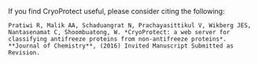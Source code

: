 If you find CryoProtect useful, please consider citing the following:
```
Pratiwi R, Malik AA, Schaduangrat N, Prachayasittikul V, Wikberg JES, Nantasenamat C, Shoombuatong, W. *CryoProtect: a web server for classifying antifreeze proteins from non-antifreeze proteins*. **Journal of Chemistry**, (2016) Invited Manuscript Submitted as Revision.
```
